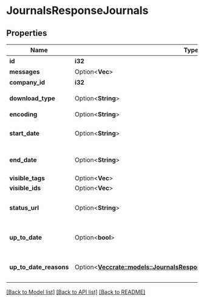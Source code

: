 # JournalsResponseJournals

## Properties

Name | Type | Description | Notes
------------ | ------------- | ------------- | -------------
**id** | **i32** | 受け付けID | 
**messages** | Option<**Vec<String>**> |  | [optional]
**company_id** | **i32** | 事業所ID | 
**download_type** | Option<**String**> | ダウンロード形式 | [optional]
**encoding** | Option<**String**> | 文字コード | [optional]
**start_date** | Option<**String**> | 取得開始日 (yyyy-mm-dd) | [optional]
**end_date** | Option<**String**> | 取得終了日 (yyyy-mm-dd) | [optional]
**visible_tags** | Option<**Vec<String>**> |  | [optional]
**visible_ids** | Option<**Vec<String>**> |  | [optional]
**status_url** | Option<**String**> | 仕訳帳のステータスの取得用URL | [optional]
**up_to_date** | Option<**bool**> | 集計結果が最新かどうか | [optional]
**up_to_date_reasons** | Option<[**Vec<crate::models::JournalsResponseJournalsUpToDateReasonsInner>**](journalsResponse_journals_up_to_date_reasons_inner.md)> | 集計が最新でない場合の要因情報 | [optional]

[[Back to Model list]](../README.md#documentation-for-models) [[Back to API list]](../README.md#documentation-for-api-endpoints) [[Back to README]](../README.md)


